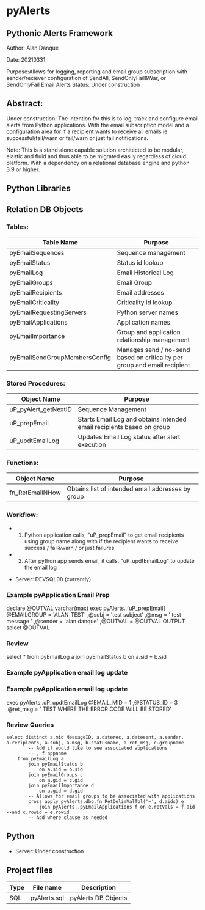# pyAlerts

## Pythonic Alerts Framework

Author: Alan Danque

Date:	20210331

Purpose:Allows for logging, reporting and email group subscription with sender/reciever configuration of SendAll, SendOnlyFail&War, or SendOnlyFail Email Alerts
Status: Under construction


## Abstract:

Under construction: The intention for this is to log, track and configure email alerts from Python applications. With the email subscription model and a configuration area for if a recipient wants to receive all emails ie successful/fail/warn or fail/warn or just fail notifications.

Note: This is a stand alone capable solution architected to be modular, elastic and fluid and thus able to be migrated easily regardless of cloud platform. With a dependency on a relational database engine and python 3.9 or higher.

## Python Libraries


## Relation DB Objects
### Tables:
| Table Name | Purpose |
| ----- | ------ | 
| pyEmailSequences | Sequence management |
| pyEmailStatus | Status id lookup | 
| pyEmailLog | Email Historical Log | 
| pyEmailGroups | Email Group | 
| pyEmailRecipients | Email addresses | 
| pyEmailCriticality | Criticality id lookup | 
| pyEmailRequestingServers | Python server names | 
| pyEmailApplications | Application names | 
| pyEmailImportance | Group and application relationship management | 
| pyEmailSendGroupMembersConfig	| Manages send / no-send based on criticality per group and email recipient | 

### Stored Procedures:
| Object Name | Purpose |
| ----- | ------ | 
| uP_pyAlert_getNextID | Sequence Management | 
| uP_prepEmail | Starts Email Log and obtains intended email recipients based on group | 
| uP_updtEmailLog | Updates Email Log status after alert execution |

### Functions:
| Object Name | Purpose |
| ----- | ------ | 
| fn_RetEmailNHow | Obtains list of intended email addresses by group |

### Workflow:

- 1. Python application calls, "uP_prepEmail" to get email recipients using group name along with if the recipient wants to receive success / fail&warn / or just failures

- 2. After python app sends email, it calls, "uP_updtEmailLog" to update the email log

- Server: DEVSQL08 (currently)

### Example pyApplication Email Prep 
declare @OUTVAL varchar(max)
exec pyAlerts..[uP_prepEmail] 
	 @EMAILGROUP = 'ALAN_TEST'
	,@subj = 'test subject'
	,@msg = ' test message '
	,@sender = 'alan danque'
	,@OUTVAL = @OUTVAL OUTPUT
select @OUTVAL 

### Review 
select * 
	from pyEmailLog a
		join pyEmailStatus b
			on a.sid = b.sid

### Example pyApplication email log update
### Example pyApplication email log update
exec pyAlerts..uP_updtEmailLog
	 @EMAIL_MID = 1
	,@STATUS_ID = 3
	,@ret_msg = ' TEST WHERE THE ERROR CODE WILL BE STORED'

### Review Queries
```
select distinct a.mid MessageID, a.daterec, a.datesent, a.sender, a.recipients, a.subj, a.msg, b.statusname, a.ret_msg, c.groupname
		-- Add if would like to see associated applications
		-- , f.appname
	from pyEmailLog a
		join pyEmailStatus b
			on a.sid = b.sid
		join pyEmailGroups c
			on a.gid = c.gid
		join pyEmailImportance d
			on a.gid = d.gid
		-- Allows for email groups to be associated with applications
		cross apply pyAlerts.dbo.fn_RetDelimValTbl('~', d.aids) e
			join pyAlerts..pyEmailApplications f on e.retVals = f.aid --and c.rowid = e.rowid
		-- Add where clause as needed
```

## Python
- Server: 
Under construction



## Project files
| Type | File name | Description |
| ----- | ------ | ------ |
| SQL | pyAlerts.sql | pyAlerts DB Objects |

